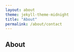 ```yaml
---
layout: about
theme: jekyll-theme-midnight
title: "About"
permalink: /about/contact
---
```

## About